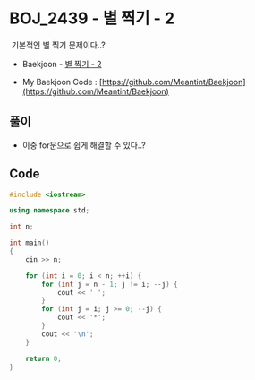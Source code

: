 # BOJ_2439 - 별 찍기 - 2

&nbsp;기본적인 별 찍기 문제이다..?

- Baekjoon - [별 찍기 - 2](https://www.acmicpc.net/problem/2439)

- My Baekjoon Code : [https://github.com/Meantint/Baekjoon](https://github.com/Meantint/Baekjoon)

## 풀이

- 이중 for문으로 쉽게 해결할 수 있다..?

## Code

```cpp
#include <iostream>

using namespace std;

int n;

int main()
{
    cin >> n;

    for (int i = 0; i < n; ++i) {
        for (int j = n - 1; j != i; --j) {
            cout << ' ';
        }
        for (int j = i; j >= 0; --j) {
            cout << '*';
        }
        cout << '\n';
    }

    return 0;
}
```
